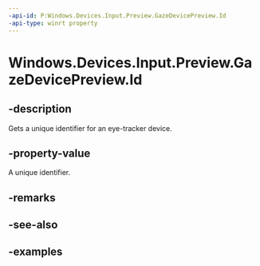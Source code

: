 ```yaml
---
-api-id: P:Windows.Devices.Input.Preview.GazeDevicePreview.Id
-api-type: winrt property
---
```


<!-- Property syntax.
public uint Id { get; }
-->

# Windows.Devices.Input.Preview.GazeDevicePreview.Id

## -description
Gets a unique identifier for an eye-tracker device.

## -property-value
A unique identifier.

## -remarks

## -see-also

## -examples

